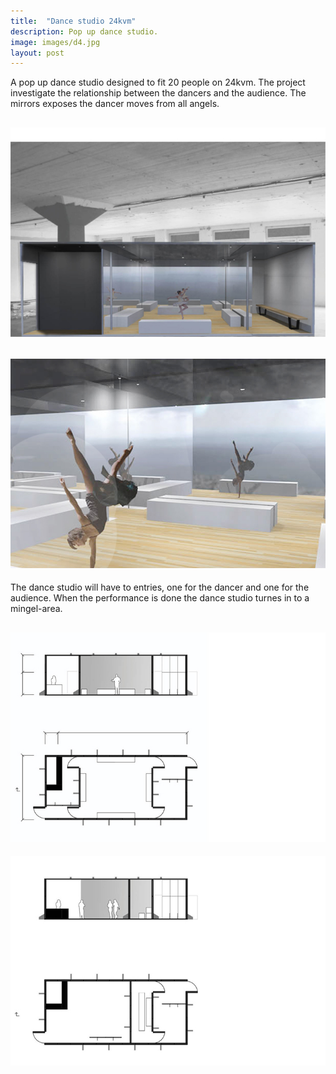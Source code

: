 ```yaml
---
title:  "Dance studio 24kvm"
description: Pop up dance studio.
image: images/d4.jpg
layout: post
---
```

A pop up dance studio designed to fit 20 people on 24kvm. 
The project investigate the relationship between the dancers and the audience. 
The mirrors exposes the dancer moves from all angels.

![](/images/1D.jpg)
---
![](/images/2D.jpg)
---
The dance studio will have to entries, one for the dancer and one for the audience.
When the performance is done the dance studio turnes in to a mingel-area.

![](/images/4D.jpg)
---

![](/images/3D.jpg)

